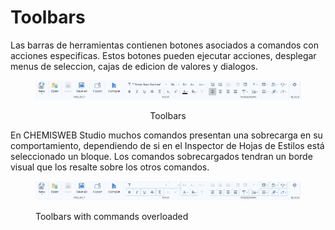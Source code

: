 # Toolbars

Las barras de herramientas contienen botones asociados a comandos con acciones especificas. Estos botones pueden ejecutar acciones, desplegar menus de seleccion, cajas de edicion de valores y dialogos.

<div align="center" data-full-width="false">

<figure><img src="../../.gitbook/assets/toolbars.jpg" alt=""><figcaption><p>Toolbars</p></figcaption></figure>

</div>

En CHEMISWEB Studio muchos comandos presentan una sobrecarga en su comportamiento, dependiendo de si en el Inspector de Hojas de Estilos está seleccionado un bloque. Los comandos sobrecargados tendran un borde visual que los resalte sobre los otros comandos.

<figure><img src="../../.gitbook/assets/toolbars-commands-overloaded.jpg" alt=""><figcaption><p>Toolbars with commands overloaded</p></figcaption></figure>

